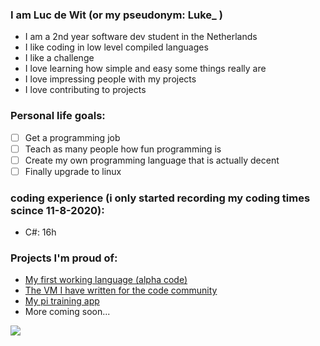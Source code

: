 ### I am Luc de Wit (or my pseudonym: Luke_ )

- I am a 2nd year software dev student in the Netherlands
- I like coding in low level compiled languages
- I like a challenge
- I love learning how simple and easy some things really are
- I love impressing people with my projects
- I love contributing to projects

### Personal life goals:
- [ ] Get a programming job
- [ ] Teach as many people how fun programming is
- [ ] Create my own programming language that is actually decent
- [ ] Finally upgrade to linux

### coding experience (i only started recording my coding times scince 11-8-2020):
- C#: 16h 

### Projects I'm proud of:
- [My first working language (alpha code)](https://github.com/justlucdewit/alphaV4)
- [The VM I have written for the code community](https://github.com/CCodeCommunity/CCVM)
- [My pi training app](https://justlucdewit.github.io/pitrainer/)
- More coming soon...

<img src="https://github-readme-stats.vercel.app/api?username=justlucdewit&&show_icons=true"/>
